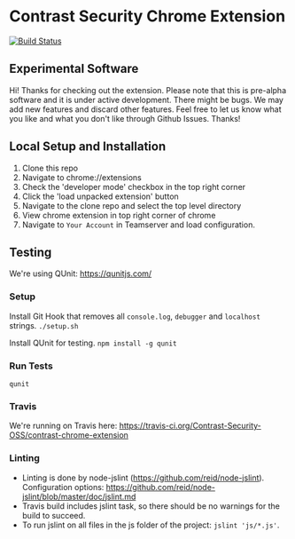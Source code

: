 # Contrast Security Chrome Extension

[![Build Status](https://travis-ci.org/Contrast-Security-OSS/contrast-chrome-extension.svg?branch=master)](https://travis-ci.org/Contrast-Security-OSS/contrast-chrome-extension)

## Experimental Software

Hi! Thanks for checking out the extension. Please note that this is pre-alpha software and it is under active development. There might be bugs. We may add new features and discard other features. Feel free to let us know what you like and what you don't like through Github Issues. Thanks!

## Local Setup and Installation

1. Clone this repo
2. Navigate to chrome://extensions
3. Check the 'developer mode' checkbox in the top right corner
4. Click the 'load unpacked extension' button
5. Navigate to the clone repo and select the top level directory
6. View chrome extension in top right corner of chrome
7. Navigate to `Your Account` in Teamserver and load configuration.

## Testing

We're using QUnit: https://qunitjs.com/

### Setup

Install Git Hook that removes all `console.log`, `debugger` and `localhost` strings.
`./setup.sh`

Install QUnit for testing.
`npm install -g qunit`

### Run Tests

`qunit`

### Travis

We're running on Travis here: https://travis-ci.org/Contrast-Security-OSS/contrast-chrome-extension

### Linting
* Linting is done by node-jslint (https://github.com/reid/node-jslint). Configuration options: https://github.com/reid/node-jslint/blob/master/doc/jslint.md
* Travis build includes jslint task, so there should be no warnings for the build to succeed.
* To run jslint on all files in the js folder of the project: ``` jslint 'js/*.js' ```.

